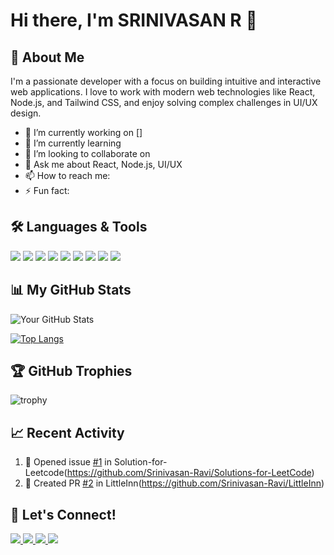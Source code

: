 # Hi there, I'm SRINIVASAN R 👋

## 🚀 About Me
I'm a passionate developer with a focus on building intuitive and interactive web applications. I love to work with modern web technologies like React, Node.js, and Tailwind CSS, and enjoy solving complex challenges in UI/UX design.

- 🔭 I’m currently working on []  
- 🌱 I’m currently learning   
- 👯 I’m looking to collaborate on   
- 💬 Ask me about React, Node.js, UI/UX  
- 📫 How to reach me:  
- ⚡ Fun fact:

## 🛠️ Languages & Tools
<p>
  <img src="https://img.shields.io/badge/JavaScript-323330?style=for-the-badge&logo=javascript&logoColor=F7DF1E" />
  <img src="https://img.shields.io/badge/React-20232A?style=for-the-badge&logo=react&logoColor=61DAFB" />
  <img src="https://img.shields.io/badge/Tailwind_CSS-38B2AC?style=for-the-badge&logo=tailwind-css&logoColor=white" />
  <img src="https://img.shields.io/badge/Node.js-43853D?style=for-the-badge&logo=node.js&logoColor=white" />
  <img src="https://img.shields.io/badge/Express.js-404D59?style=for-the-badge" />
  <img src="https://img.shields.io/badge/MongoDB-4EA94B?style=for-the-badge&logo=mongodb&logoColor=white" />
  <img src="https://img.shields.io/badge/Git-F05032?style=for-the-badge&logo=git&logoColor=white" />
  <img src="https://img.shields.io/badge/Docker-2496ED?style=for-the-badge&logo=docker&logoColor=white" />
  <img src="https://img.shields.io/badge/VS_Code-0078d7?style=for-the-badge&logo=visual-studio-code&logoColor=white" />
</p>

## 📊 My GitHub Stats
![Your GitHub Stats](https://github-readme-stats.vercel.app/api?username=Srinivasan-Ravi&show_icons=true&theme=radical)

[![Top Langs](https://github-readme-stats.vercel.app/api/top-langs/?username=Srinivasan-Ravi&layout=compact&theme=radical)](https://github.com/Srinivasan-Ravi/github-readme-stats)

## 🏆 GitHub Trophies
![trophy](https://github-profile-trophy.vercel.app/?username=Srinivasan-Ravi&theme=radical)

## 📈 Recent Activity
<!--START_SECTION:activity-->
1. 🎉 Opened issue [#1](https://github.com/Srinivasan-Ravi/Solutions-for-Leetcode/issues/1) in Solution-for-Leetcode(https://github.com/Srinivasan-Ravi/Solutions-for-LeetCode)
2. 💪 Created PR [#2](https://github.com/Srinivasan-Ravi/LitlleInn/pull/2) in LittleInn(https://github.com/Srinivasan-Ravi/LittleInn)
<!--END_SECTION:activity-->

## 🔗 Let's Connect!
<p>
  <a href="https://www.linkedin.com/in/srinivasan-r-b13195256/" target="_blank">
    <img src="https://img.shields.io/badge/LinkedIn-blue?style=for-the-badge&logo=linkedin" />
  </a>
  <a href="https://leetcode.com/Srinivasan_Ravi" target="_blank">
    <img src="https://img.shields.io/badge/LeetCode-FFA116?style=for-the-badge&logo=leetcode&logoColor=black" />
</a>

  <a href="mailto:sriniravir05@gmail.com">
    <img src="https://img.shields.io/badge/Email-D14836?style=for-the-badge&logo=gmail&logoColor=white" />
  </a>
  <a href="https://github.com/Srinivasan-Ravi" target="_blank">
    <img src="https://img.shields.io/badge/GitHub-181717?style=for-the-badge&logo=github" />
  </a>
</p>
